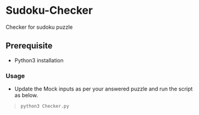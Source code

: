# Sudoku-Checker
Checker for sudoku puzzle

## Prerequisite
- Python3 installation

### Usage
- Update the Mock inputs as per your answered puzzle and run the script as below.
> ```python3 Checker.py```
